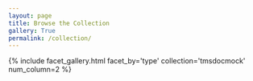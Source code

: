```yaml
---
layout: page
title: Browse the Collection
gallery: True
permalink: /collection/
---
```



{% include facet_gallery.html facet_by='type' collection='tmsdocmock' num_column=2 %}
